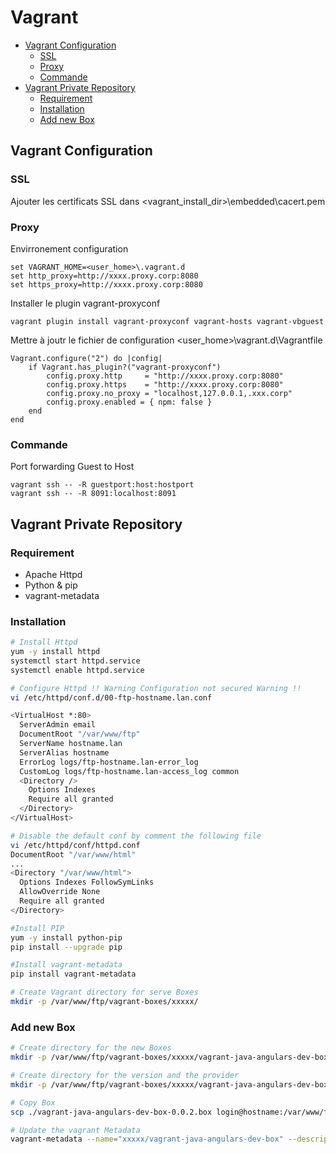 # Vagrant <!-- omit in toc -->

- [Vagrant Configuration](#vagrant-configuration)
  - [SSL](#ssl)
  - [Proxy](#proxy)
  - [Commande](#commande)
- [Vagrant Private Repository](#vagrant-private-repository)
  - [Requirement](#requirement)
  - [Installation](#installation)
  - [Add new Box](#add-new-box)

## Vagrant Configuration

### SSL

Ajouter les certificats SSL dans <vagrant_install_dir>\embedded\cacert.pem

### Proxy

Envirronement configuration

```dos
set VAGRANT_HOME=<user_home>\.vagrant.d
set http_proxy=http://xxxx.proxy.corp:8080
set https_proxy=http://xxxx.proxy.corp:8080
```

Installer le plugin vagrant-proxyconf

```dos
vagrant plugin install vagrant-proxyconf vagrant-hosts vagrant-vbguest
```

Mettre à joutr le fichier de configuration <user_home>\vagrant.d\Vagrantfile

```dos
Vagrant.configure("2") do |config|
    if Vagrant.has_plugin?("vagrant-proxyconf")
        config.proxy.http     = "http://xxxx.proxy.corp:8080"
        config.proxy.https    = "http://xxxx.proxy.corp:8080"
        config.proxy.no_proxy = "localhost,127.0.0.1,.xxx.corp"
        config.proxy.enabled = { npm: false }
    end
end
```

### Commande

Port forwarding Guest to Host

```dos
vagrant ssh -- -R guestport:host:hostport
vagrant ssh -- -R 8091:localhost:8091
```

## Vagrant Private Repository

### Requirement

- Apache Httpd
- Python & pip
- vagrant-metadata

### Installation

```sh
# Install Httpd
yum -y install httpd
systemctl start httpd.service
systemctl enable httpd.service

# Configure Httpd !! Warning Configuration not secured Warning !!
vi /etc/httpd/conf.d/00-ftp-hostname.lan.conf

<VirtualHost *:80>
  ServerAdmin email
  DocumentRoot "/var/www/ftp"
  ServerName hostname.lan
  ServerAlias hostname
  ErrorLog logs/ftp-hostname.lan-error_log
  CustomLog logs/ftp-hostname.lan-access_log common
  <Directory />
    Options Indexes
    Require all granted
  </Directory>
</VirtualHost>

# Disable the default conf by comment the following file
vi /etc/httpd/conf/httpd.conf
DocumentRoot "/var/www/html"
...
<Directory "/var/www/html">
  Options Indexes FollowSymLinks
  AllowOverride None
  Require all granted
</Directory>

#Install PIP
yum -y install python-pip
pip install --upgrade pip

#Install vagrant-metadata
pip install vagrant-metadata

# Create Vagrant directory for serve Boxes
mkdir -p /var/www/ftp/vagrant-boxes/xxxxx/
```

### Add new Box

```sh
# Create directory for the new Boxes
mkdir -p /var/www/ftp/vagrant-boxes/xxxxx/vagrant-java-angulars-dev-box

# Create directory for the version and the provider
mkdir -p /var/www/ftp/vagrant-boxes/xxxxx/vagrant-java-angulars-dev-box/0.0.1/virtualbox

# Copy Box
scp ./vagrant-java-angulars-dev-box-0.0.2.box login@hostname:/var/www/ftp/vagrant-boxes/xxxxx/vagrant-java-angulars-dev-box/0.0.1/virtualbox/

# Update the vagrant Metadata
vagrant-metadata --name="xxxxx/vagrant-java-angulars-dev-box" --description="Box Vagrant contenant les outils nécessaires aux développements pour des projets ayant comme socle technique Java et Angular" --baseurl="http://hostname.lan/vagrant-boxes/xxxxx/vagrant-java-angulars-dev-box/"
```
